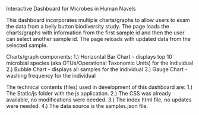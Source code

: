 Interactive Dashboard for Microbes in Human Navels

This dashboard incorporates multiple charts/graphs to allow users to exam the data from a belly button biodiversity study.  The page
loads the charts/graphs with information from the first sample id and then the user can select another sample id.  The page reloads with
updated data from the selected sample.

Charts/graph components:
1.) Horizontal Bar Chart - displays top 10 microbial species (aka OTUs/Operational Taxonomic Units) for the individual 
2.) Bubble Chart - displays all samples for the individual
3.) Gauge Chart - washing frequency for the individual
 
The technical contents (files) used in development of this dashboard are:
1.) The Static/js folder with the js application.
2.) The CSS was already available, no modifications were needed.
3.) The index html file, no updates were needed. 
4.) The data source is the samples.json file.

